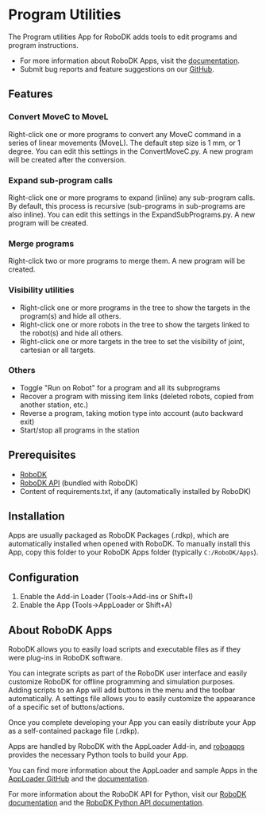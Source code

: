 # Program Utilities

The Program utilities App for RoboDK adds tools to edit programs and program instructions.

- For more information about RoboDK Apps, visit the
[documentation](https://robodk.com/doc/en/PythonAPI/app.html).
- Submit bug reports and feature suggestions on our
[GitHub](https://github.com/RoboDK/Plug-In-Interface/issues).


## Features

### Convert MoveC to MoveL

Right-click one or more programs to convert any MoveC command in a series of linear movements (MoveL).
The default step size is 1 mm, or 1 degree. You can edit this settings in the ConvertMoveC.py.
A new program will be created after the conversion.


### Expand sub-program calls

Right-click one or more programs to expand (inline) any sub-program calls.
By default, this process is recursive (sub-programs in sub-programs are also inline). You can edit this settings in the ExpandSubPrograms.py.
A new program will be created.


### Merge programs

Right-click two or more programs to merge them.
A new program will be created.


### Visibility utilities

- Right-click one or more programs in the tree to show the targets in the program(s) and hide all others.
- Right-click one or more robots in the tree to show the targets linked to the robot(s) and hide all others.
- Right-click one or more targets in the tree to set the visibility of joint, cartesian or all targets.

### Others
- Toggle "Run on Robot" for a program and all its subprograms
- Recover a program with missing item links (deleted robots, copied from another station, etc.)
- Reverse a program, taking motion type into account (auto backward exit)
- Start/stop all programs in the station

## Prerequisites
- [RoboDK](https://robodk.com/download)
- [RoboDK API](https://pypi.org/project/robodk/) (bundled with RoboDK)
- Content of requirements.txt, if any (automatically installed by RoboDK)


## Installation

Apps are usually packaged as RoboDK Packages (.rdkp), which are automatically installed when opened with RoboDK.
To manually install this App, copy this folder to your RoboDK Apps folder (typically `C:/RoboDK/Apps`).


## Configuration

1. Enable the Add-in Loader (Tools->Add-ins or Shift+I)
2. Enable the App (Tools->AppLoader or Shift+A)


## About RoboDK Apps

RoboDK allows you to easily load scripts and executable files as if they were plug-ins in RoboDK software.

You can integrate scripts as part of the RoboDK user interface and easily customize RoboDK for offline programming and simulation purposes. Adding scripts to an App will add buttons in the menu and the toolbar automatically. A settings file allows you to easily customize the appearance of a specific set of buttons/actions.

Once you complete developing your App you can easily distribute your App as a self-contained package file (.rdkp).

Apps are handled by RoboDK with the AppLoader Add-in, and [roboapps](https://robodk.com/doc/en/PythonAPI/robodk.html#roboapps-py) provides the necessary Python tools to build your App.

You can find more information about the AppLoader and sample Apps in the [AppLoader GitHub](https://github.com/RoboDK/Plug-In-Interface/tree/master/PluginAppLoader) and the [documentation](https://robodk.com/doc/en/PythonAPI/app.html).

For more information about the RoboDK API for Python, visit our [RoboDK documentation](https://robodk.com/doc/en/RoboDK-API.html) and the [RoboDK Python API documentation](https://robodk.com/doc/en/PythonAPI/index.html).
